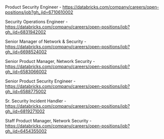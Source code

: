 Product Security Engineer  - https://databricks.com/company/careers/open-positions/job?gh_jid=6710610002

Security Operations Engineer - https://databricks.com/company/careers/open-positions/job?gh_jid=6831942002

Senior Manager of Network & Security - https://databricks.com/company/careers/open-positions/job?gh_jid=6698524002

Senior Product Manager, Network Security - https://databricks.com/company/careers/open-positions/job?gh_jid=6583066002

Senior Product Security Engineer - https://databricks.com/company/careers/open-positions/job?gh_jid=6588775002

Sr. Security Incident Handler - https://databricks.com/company/careers/open-positions/job?gh_jid=6819271002

Staff Product Manager, Network Security - https://databricks.com/company/careers/open-positions/job?gh_jid=6454355002

